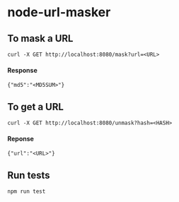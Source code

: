 # node-url-masker

## To mask a URL
`curl -X GET http://localhost:8080/mask?url=<URL>`

#### Response
```
{"md5":"<MD5SUM>"}
```

## To get a URL
`curl -X GET http://localhost:8080/unmask?hash=<HASH>`

#### Reponse
```
{"url":"<URL>"}
```

## Run tests
`npm run test`
